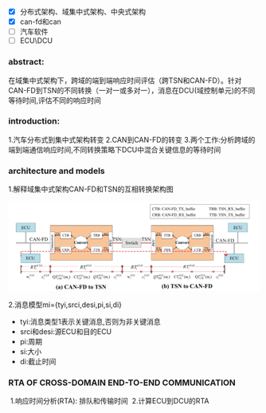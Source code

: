 - [x] 分布式架构、域集中式架构、中央式架构
- [x] can-fd和can
- [ ] 汽车软件
- [ ] ECU\DCU

### abstract:

在域集中式架构下，跨域的端到端响应时间评估（跨TSN和CAN-FD）。针对CAN-FD到TSN的不同转换（一对一或多对一），消息在DCU(域控制单元)的不同等待时间,评估不同的响应时间

### introduction:

1.汽车分布式到集中式架构转变
2.CAN到CAN-FD的转变
3.两个工作:分析跨域的端到端通信响应时间,不同转换策略下DCU中混合关键信息的等待时间

### architecture and models

1.解释域集中式架构CAN-FD和TSN的互相转换架构图

![image-20241225112956461](../imgs/image-20241225112956461.png)

2.消息模型mi={tyi,srci,desi,pi,si,di}

- tyi:消息类型1表示关键消息,否则为非关键消息
- srci和desi:源ECU和目的ECU
- pi:周期
- si:大小
- di:截止时间

### RTA OF CROSS-DOMAIN END-TO-END COMMUNICATION

​	1.响应时间分析(RTA): 排队和传输时间
​	2.计算ECU到DCU的RTA

​	



